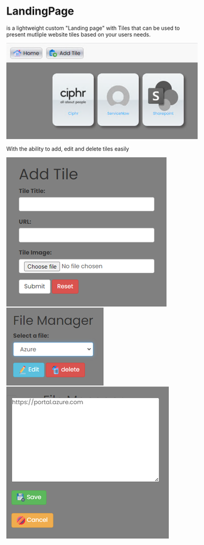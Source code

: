 # LandingPage
is a lightweight custom "Landing page" with Tiles that can be used to present mutliple website tiles based on your users needs.

![Screenshot of landing Page.](https://github.com/richeaston/LandingPage/blob/main/gitimages/Landing%20Page%20tiles.png)

With the ability to add, edit and delete tiles easily

![Screenshot of add new tile page](https://github.com/richeaston/LandingPage/blob/main/gitimages/Landing%20Page%20-%20add%20newtile.png)
![Screenshot of file manager page](https://github.com/richeaston/LandingPage/blob/main/gitimages/Landing%20Page%20Filemanager.png)
![Screenshot of edit tile dialogue](https://github.com/richeaston/LandingPage/blob/main/gitimages/landing%20page%20-%20edit%20tile.png)


